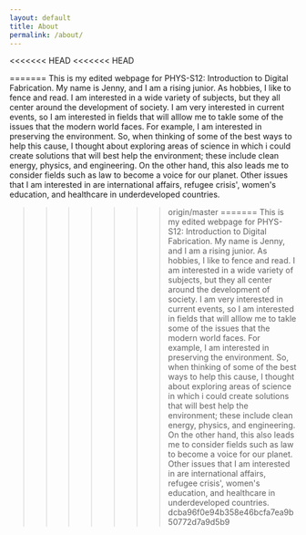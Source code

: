 ```yaml
---
layout: default
title: About
permalink: /about/
---
```


<<<<<<< HEAD
<<<<<<< HEAD

=======
This is my edited webpage for PHYS-S12: Introduction to Digital Fabrication. My name is Jenny, and I am a rising junior. As hobbies, I like to fence and read. I am interested in a wide variety of subjects, but they all center around the development of society. I am very interested in current events, so I am interested in fields that will alllow me to takle some of the issues that the modern world faces. For example, I am interested in preserving the environment. So, when thinking of some of the best ways to help this cause, I thought about exploring areas of science in which i could create solutions that will best help the environment; these include clean energy, physics, and engineering. On the other hand, this also leads me to consider fields such as law to become a voice for our planet. Other issues that I am interested in are international affairs, refugee crisis', women's education, and healthcare in underdeveloped countries.
>>>>>>> origin/master
=======
This is my edited webpage for PHYS-S12: Introduction to Digital Fabrication. My name is Jenny, and I am a rising junior. As hobbies, I like to fence and read. I am interested in a wide variety of subjects, but they all center around the development of society. I am very interested in current events, so I am interested in fields that will alllow me to takle some of the issues that the modern world faces. For example, I am interested in preserving the environment. So, when thinking of some of the best ways to help this cause, I thought about exploring areas of science in which i could create solutions that will best help the environment; these include clean energy, physics, and engineering. On the other hand, this also leads me to consider fields such as law to become a voice for our planet. Other issues that I am interested in are international affairs, refugee crisis', women's education, and healthcare in underdeveloped countries.
>>>>>>> dcba96f0e94b358e46bcfa7ea9b50772d7a9d5b9

